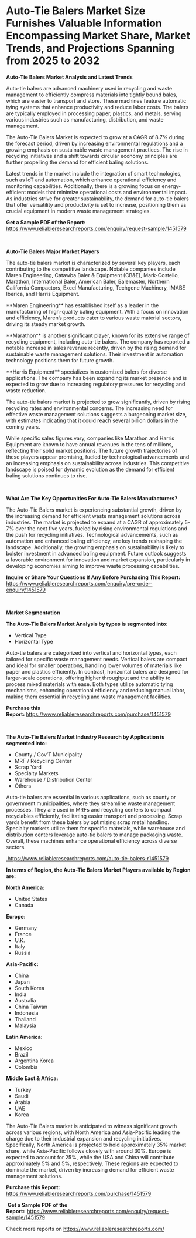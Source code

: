 <p><h1>Auto-Tie Balers Market Size Furnishes Valuable Information Encompassing Market Share, Market Trends, and Projections Spanning from 2025 to 2032</h1></p><p><strong>Auto-Tie Balers Market Analysis and Latest Trends</strong></p>
<p><p>Auto-tie balers are advanced machinery used in recycling and waste management to efficiently compress materials into tightly bound bales, which are easier to transport and store. These machines feature automatic tying systems that enhance productivity and reduce labor costs. The balers are typically employed in processing paper, plastics, and metals, serving various industries such as manufacturing, distribution, and waste management.</p><p>The Auto-Tie Balers Market is expected to grow at a CAGR of 8.7% during the forecast period, driven by increasing environmental regulations and a growing emphasis on sustainable waste management practices. The rise in recycling initiatives and a shift towards circular economy principles are further propelling the demand for efficient baling solutions. </p><p>Latest trends in the market include the integration of smart technologies, such as IoT and automation, which enhance operational efficiency and monitoring capabilities. Additionally, there is a growing focus on energy-efficient models that minimize operational costs and environmental impact. As industries strive for greater sustainability, the demand for auto-tie balers that offer versatility and productivity is set to increase, positioning them as crucial equipment in modern waste management strategies.</p></p>
<p><strong>Get a Sample PDF of the Report:&nbsp;</strong> <a href="https://www.reliableresearchreports.com/enquiry/request-sample/1451579?utm_campaign=2205&utm_medium=2&utm_source=Github&utm_content=ia&utm_term=27022025&utm_id=auto-tie-balers">https://www.reliableresearchreports.com/enquiry/request-sample/1451579</a></p>
<p>&nbsp;</p>
<p><strong>Auto-Tie Balers Major Market Players</strong></p>
<p><p>The auto-tie balers market is characterized by several key players, each contributing to the competitive landscape. Notable companies include Maren Engineering, Catawba Baler & Equipment (CB&E), Mark-Costello, Marathon, International Baler, American Baler, Balemaster, Northern California Compactors, Excel Manufacturing, Techgene Machinery, IMABE Iberica, and Harris Equipment.</p><p>**Maren Engineering** has established itself as a leader in the manufacturing of high-quality baling equipment. With a focus on innovation and efficiency, Maren’s products cater to various waste material sectors, driving its steady market growth. </p><p>**Marathon** is another significant player, known for its extensive range of recycling equipment, including auto-tie balers. The company has reported a notable increase in sales revenue recently, driven by the rising demand for sustainable waste management solutions. Their investment in automation technology positions them for future growth.</p><p>**Harris Equipment** specializes in customized balers for diverse applications. The company has been expanding its market presence and is expected to grow due to increasing regulatory pressures for recycling and waste reduction.</p><p>The auto-tie balers market is projected to grow significantly, driven by rising recycling rates and environmental concerns. The increasing need for effective waste management solutions suggests a burgeoning market size, with estimates indicating that it could reach several billion dollars in the coming years.</p><p>While specific sales figures vary, companies like Marathon and Harris Equipment are known to have annual revenues in the tens of millions, reflecting their solid market positions. The future growth trajectories of these players appear promising, fueled by technological advancements and an increasing emphasis on sustainability across industries. This competitive landscape is poised for dynamic evolution as the demand for efficient baling solutions continues to rise.</p></p>
<p>&nbsp;</p>
<p><strong>What Are The Key Opportunities For Auto-Tie Balers Manufacturers?</strong></p>
<p><p>The Auto-Tie Balers market is experiencing substantial growth, driven by the increasing demand for efficient waste management solutions across industries. The market is projected to expand at a CAGR of approximately 5-7% over the next five years, fueled by rising environmental regulations and the push for recycling initiatives. Technological advancements, such as automation and enhanced baling efficiency, are key trends reshaping the landscape. Additionally, the growing emphasis on sustainability is likely to bolster investment in advanced baling equipment. Future outlook suggests a favorable environment for innovation and market expansion, particularly in developing economies aiming to improve waste processing capabilities.</p></p>
<p><strong>Inquire or Share Your Questions If Any Before Purchasing This Report:</strong> <a href="https://www.reliableresearchreports.com/enquiry/pre-order-enquiry/1451579?utm_campaign=2205&utm_medium=2&utm_source=Github&utm_content=ia&utm_term=27022025&utm_id=auto-tie-balers">https://www.reliableresearchreports.com/enquiry/pre-order-enquiry/1451579</a></p>
<p>&nbsp;</p>
<p><strong>Market Segmentation</strong></p>
<p><strong>The Auto-Tie Balers Market Analysis by types is segmented into:</strong></p>
<p><ul><li>Vertical Type</li><li>Horizontal Type</li></ul></p>
<p><p>Auto-tie balers are categorized into vertical and horizontal types, each tailored for specific waste management needs. Vertical balers are compact and ideal for smaller operations, handling lower volumes of materials like paper and plastics efficiently. In contrast, horizontal balers are designed for larger-scale operations, offering higher throughput and the ability to process mixed materials with ease. Both types utilize automatic tying mechanisms, enhancing operational efficiency and reducing manual labor, making them essential in recycling and waste management facilities.</p></p>
<p><strong>Purchase this Report:&nbsp;</strong><a href="https://www.reliableresearchreports.com/purchase/1451579?utm_campaign=2205&utm_medium=2&utm_source=Github&utm_content=ia&utm_term=27022025&utm_id=auto-tie-balers">https://www.reliableresearchreports.com/purchase/1451579</a></p>
<p>&nbsp;</p>
<p><strong>The Auto-Tie Balers Market Industry Research by Application is segmented into:</strong></p>
<p><ul><li>County / Gov’T Municipality</li><li>MRF / Recycling Center</li><li>Scrap Yard</li><li>Specialty Markets</li><li>Warehouse / Distribution Center</li><li>Others</li></ul></p>
<p><p>Auto-tie balers are essential in various applications, such as county or government municipalities, where they streamline waste management processes. They are used in MRFs and recycling centers to compact recyclables efficiently, facilitating easier transport and processing. Scrap yards benefit from these balers by optimizing scrap metal handling. Specialty markets utilize them for specific materials, while warehouse and distribution centers leverage auto-tie balers to manage packaging waste. Overall, these machines enhance operational efficiency across diverse sectors.</p></p>
<p><a href="https://www.reliableresearchreports.com/auto-tie-balers-r1451579?utm_campaign=2205&utm_medium=2&utm_source=Github&utm_content=ia&utm_term=27022025&utm_id=auto-tie-balers">&nbsp;https://www.reliableresearchreports.com/auto-tie-balers-r1451579</a></p>
<p><strong>In terms of Region, the Auto-Tie Balers Market Players available by Region are:</strong></p>
<p>
    <p> <strong> North America: </strong>
        <ul>
            <li>United States</li>
            <li>Canada</li>
        </ul>
        </p> 
    <p> <strong> Europe: </strong>
        <ul>
            <li>Germany</li>
            <li>France</li>
            <li>U.K.</li>
            <li>Italy</li>
            <li>Russia</li>
        </ul>
        </p> 
    <p> <strong> Asia-Pacific: </strong>
        <ul>
            <li>China</li>
            <li>Japan</li>
            <li>South Korea</li>
            <li>India</li>
            <li>Australia</li>
            <li>China Taiwan</li>
            <li>Indonesia</li>
            <li>Thailand</li>
            <li>Malaysia</li>
        </ul>
        </p> 
    <p> <strong> Latin America: </strong>
        <ul>
            <li>Mexico</li>
            <li>Brazil</li>
            <li>Argentina Korea</li>
            <li>Colombia</li>
        </ul>
        </p> 
    <p> <strong> Middle East & Africa: </strong>
        <ul>
            <li>Turkey</li>
            <li>Saudi</li>
            <li>Arabia</li>
            <li>UAE</li>
            <li>Korea</li>
        </ul>
    </p>
    </p>
<p><p>The Auto-Tie Balers market is anticipated to witness significant growth across various regions, with North America and Asia-Pacific leading the charge due to their industrial expansion and recycling initiatives. Specifically, North America is projected to hold approximately 35% market share, while Asia-Pacific follows closely with around 30%. Europe is expected to account for 25%, while the USA and China will contribute approximately 5% and 5%, respectively. These regions are expected to dominate the market, driven by increasing demand for efficient waste management solutions.</p></p>
<p><strong>Purchase this Report: </strong><a href="https://www.reliableresearchreports.com/purchase/1451579?utm_campaign=2205&utm_medium=2&utm_source=Github&utm_content=ia&utm_term=27022025&utm_id=auto-tie-balers">https://www.reliableresearchreports.com/purchase/1451579</a></p>
<p>&nbsp;<strong>Get a Sample PDF of the Report:&nbsp;&nbsp;</strong><a href="https://www.reliableresearchreports.com/enquiry/request-sample/1451579?utm_campaign=2205&utm_medium=2&utm_source=Github&utm_content=ia&utm_term=27022025&utm_id=auto-tie-balers">https://www.reliableresearchreports.com/enquiry/request-sample/1451579</a></p>
<p><strong></strong></p>
<p>Check more reports on <a href="https://www.reliableresearchreports.com/?utm_campaign=2205&utm_medium=2&utm_source=Github&utm_content=ia&utm_term=27022025&utm_id=auto-tie-balers">https://www.reliableresearchreports.com/</a></p>